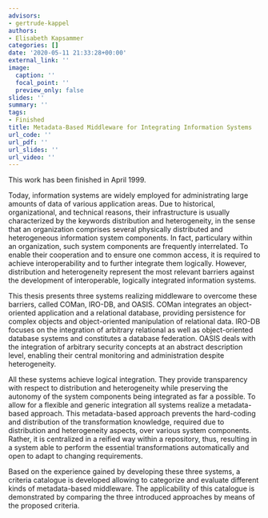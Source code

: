 ```yaml
---
advisors:
- gertrude-kappel
authors:
- Elisabeth Kapsammer
categories: []
date: '2020-05-11 21:33:28+00:00'
external_link: ''
image:
  caption: ''
  focal_point: ''
  preview_only: false
slides: ''
summary: ''
tags:
- Finished
title: Metadata-Based Middleware for Integrating Information Systems
url_code: ''
url_pdf: ''
url_slides: ''
url_video: ''
---
```


This work has been finished in April 1999.

Today, information systems are widely employed for administrating large amounts of data of various application areas. Due to historical, organizational, and technical reasons, their infrastructure is usually characterized by the keywords distribution and heterogeneity, in the sense that an organization comprises several physically distributed and heterogeneous information system components. In fact, particulary within an organization, such system components are frequently interrelated. To enable their cooperation and to ensure one common access, it is required to achieve interoperability and to further integrate them logically. However, distribution and heterogeneity represent the most relevant barriers against the development of interoperable, logically integrated information systems.

This thesis presents three systems realizing middleware to overcome these barriers, called COMan, IRO-DB, and OASIS. COMan integrates an object-oriented application and a relational database, providing persistence for complex objects and object-oriented manipulation of relational data. IRO-DB focuses on the integration of arbitrary relational as well as object-oriented database systems and constitutes a database federation. OASIS deals with the integration of arbitrary security concepts at an abstract description level, enabling their central monitoring and administration despite heterogeneity.

All these systems achieve logical integration. They provide transparency with respect to distribution and heterogeneity while preserving the autonomy of the system components being integrated as far a possible. To allow for a flexible and generic integration all systems realize a metadata-based approach. This metadata-based approach prevents the hard-coding and distribution of the transformation knowledge, required due to distribution and heterogeneity aspects, over various system components. Rather, it is centralized in a reified way within a repository, thus, resulting in a system able to perform the essential transformations automatically and open to adapt to changing requirements.

Based on the experience gained by developing these three systems, a criteria catalogue is developed allowing to categorize and evaluate different kinds of metadata-based middleware. The applicability of this catalogue is demonstrated by comparing the three introduced approaches by means of the proposed criteria.

&nbsp;